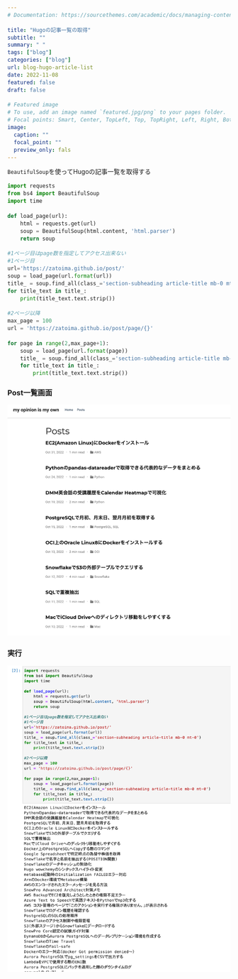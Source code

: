 ```yaml
---
# Documentation: https://sourcethemes.com/academic/docs/managing-content/

title: "Hugoの記事一覧の取得"
subtitle: ""
summary: " "
tags: ["blog"]
categories: ["blog"]
url: blog-hugo-article-list
date: 2022-11-08
featured: false
draft: false

# Featured image
# To use, add an image named `featured.jpg/png` to your pages folder.
# Focal points: Smart, Center, TopLeft, Top, TopRight, Left, Right, BottomLeft, Bottom, BottomRight.
image:
  caption: ""
  focal_point: ""
  preview_only: fals
---
```


`BeautifulSoup`を使ってHugoの記事一覧を取得する

```python
import requests
from bs4 import BeautifulSoup
import time

def load_page(url):
    html = requests.get(url)
    soup = BeautifulSoup(html.content, 'html.parser')
    return soup

#1ページ目はpage数を指定してアクセス出来ない
#1ページ目
url='https://zatoima.github.io/post/'
soup = load_page(url.format(url))
title_ = soup.find_all(class_='section-subheading article-title mb-0 mt-0')
for title_text in title_:
    print(title_text.text.strip())
        
#2ページ以降
max_page = 100
url = 'https://zatoima.github.io/post/page/{}'

for page in range(2,max_page+1):
    soup = load_page(url.format(page))
    title_ = soup.find_all(class_='section-subheading article-title mb-0 mt-0')
    for title_text in title_:
        print(title_text.text.strip())
```

### Post一覧画面

![image-20221108210107538](./image-20221108210107538.png)

### 実行

![image-20221108210008943](./image-20221108210008943.png)
